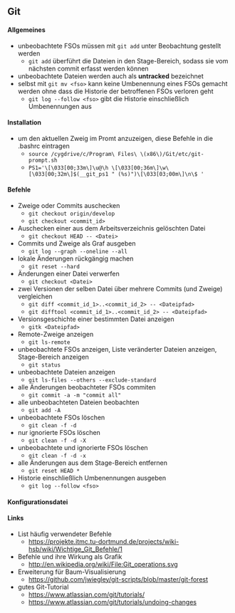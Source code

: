 ## Git

#### Allgemeines

- unbeobachtete FSOs müssen mit `git add` unter Beobachtung gestellt werden
  - `git add` überführt die Dateien in den Stage-Bereich, sodass sie vom nächsten commit erfasst werden können
- unbeobachtete Dateien werden auch als **untracked** bezeichnet
- selbst mit `git mv <fso>` kann keine Umbenennung eines FSOs gemacht werden ohne dass die Historie der betroffenen FSOs verloren geht
  - `git log --follow <fso>` gibt die Historie einschließlich Umbenennungen aus

#### Installation

- um den aktuellen Zweig im Promt anzuzeigen, diese Befehle in die .bashrc eintragen
  - `source /cygdrive/c/Program\ Files\ \(x86\)/Git/etc/git-prompt.sh`
  - `PS1='\[\033[00;33m\]\u@\h \[\033[00;36m\]\w\[\033[00;32m\]$(__git_ps1 " (%s)")\[\033[03;00m\]\n\$ '`

#### Befehle

- Zweige oder Commits auschecken
  - `git checkout origin/develop`
  - `git checkout <commit_id>`
- Auschecken einer aus dem Arbeitsverzeichnis gelöschten Datei
  - `git checkout HEAD -- <Datei>`
- Commits und Zweige als Graf ausgeben
  - `git log --graph --oneline --all`
- lokale Änderungen rückgängig machen
  - `git reset --hard`
- Änderungen einer Datei verwerfen
  - `git checkout <Datei>`
- zwei Versionen der selben Datei über mehrere Commits (und Zweige) vergleichen
  - `git diff <commit_id_1>..<commit_id_2> -- <Dateipfad>`
  - `git difftool <commit_id_1>..<commit_id_2> -- <Dateipfad>`
- Versionsgeschichte einer bestimmten Datei anzeigen
  - `gitk <Dateipfad>`
- Remote-Zweige anzeigen
  - `git ls-remote`
- unbeobachtete FSOs anzeigen, Liste veränderter Dateien anzeigen, Stage-Bereich anzeigen
  - `git status`
- unbeobachtete Dateien anzeigen
  - `git ls-files --others --exclude-standard`
- alle Änderungen beobachteter FSOs commiten
  - `git commit -a -m "commit all"`
- alle unbeobachteten Dateien beobachten
  - `git add -A`
- unbeobachtete FSOs löschen
  - `git clean -f -d`
- nur ignorierte FSOs löschen
  - `git clean -f -d -X`
- unbeobachtete und ignorierte FSOs löschen
  - `git clean -f -d -x`
- alle Änderungen aus dem Stage-Bereich entfernen
  - `git reset HEAD *`
- Historie einschließlich Umbenennungen ausgeben
  - `git log --follow <fso>`

#### Konfigurationsdatei

#### Links

- List häufig verwendeter Befehle
  - https://projekte.itmc.tu-dortmund.de/projects/wiki-hsb/wiki/Wichtige_Git_Befehle/1
- Befehle und ihre Wirkung als Grafik
  - http://en.wikipedia.org/wiki/File:Git_operations.svg
- Erweiterung für Baum-Visualisierung
  - https://github.com/jwiegley/git-scripts/blob/master/git-forest
- gutes Git-Tutorial
  - https://www.atlassian.com/git/tutorials/
  - https://www.atlassian.com/git/tutorials/undoing-changes
